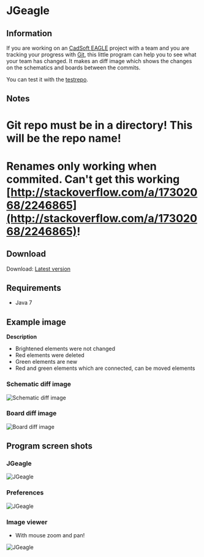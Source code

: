 # JGeagle

## Information
If you are working on an [CadSoft EAGLE](http://www.cadsoftusa.com/eagle-pcb-design-software/) project with a team and you are tracking your progress with [Git](http://git-scm.com/), this little program can help you to see what your team has changed. It makes an diff image which shows the changes on the schematics and boards between the commits.

You can test it with the [testrepo](https://github.com/hurik/visual-diffs-for-eagle-and-git_testrepo).


## Notes
# Git repo must be in a directory! This will be the repo name!
# Renames only working when commited. Can't get this working [http://stackoverflow.com/a/17302068/2246865](http://stackoverflow.com/a/17302068/2246865)!


## Download
Download: [Latest version](http://www.andreasgiemza.de/wp-content/uploads/2013/11/jgeagle.zip)


## Requirements
* Java 7


## Example image
**Description**
* Brightened elements were not changed
* Red elements were deleted
* Green elements are new
* Red and green elements which are connected, can be moved elements

### Schematic diff image
![Schematic diff image](https://raw.github.com/hurik/JGeagle/master/images/schematic-diff.png)

### Board diff image
![Board diff image](https://raw.github.com/hurik/JGeagle/master/images/board-diff.png)


## Program screen shots
### JGeagle
![JGeagle](https://raw.github.com/hurik/JGeagle/master/images/jgeagle.png)

### Preferences
![JGeagle](https://raw.github.com/hurik/JGeagle/master/images/jgeagle-preferences.png)

### Image viewer
* With mouse zoom and pan!

![JGeagle](https://raw.github.com/hurik/JGeagle/master/images/jgeagle-imageviewer.png)

